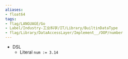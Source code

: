 ```yaml
---
aliases:
- float64
tags:
- flag/LANGUAGE/Go
- Label/Industry-工业科学/IT/Library/BuiltinDataType
- flag/Library/DataAccessLayer/Implement__/OOP/number
---
```


- DSL
    - Literal `num := 3.14`
